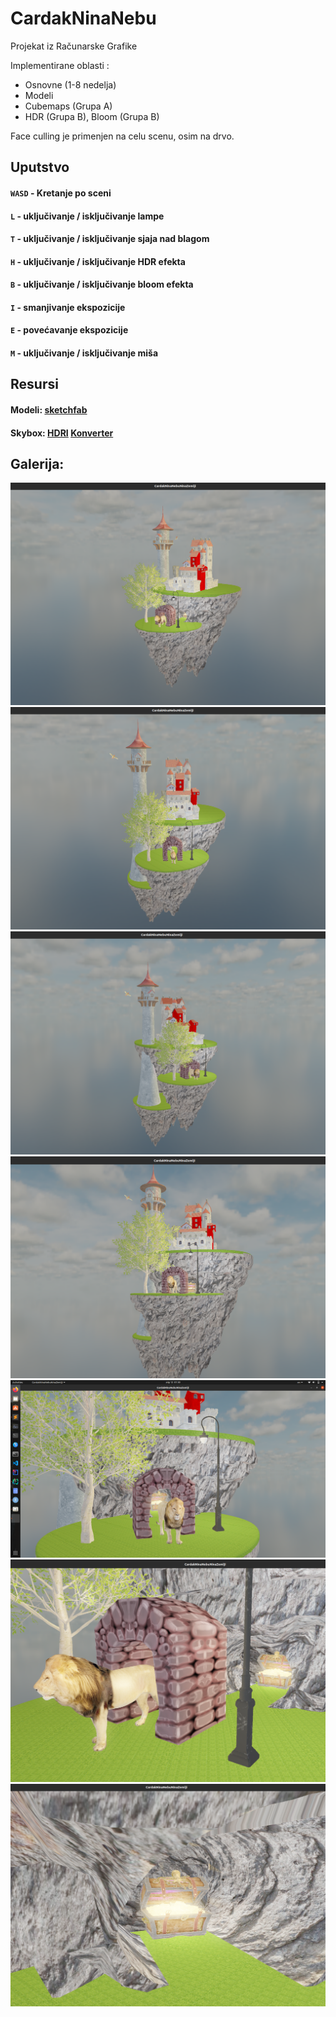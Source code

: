 # CardakNinaNebu

Projekat iz Računarske Grafike

Implementirane oblasti :
 - Osnovne (1-8 nedelja)
 - Modeli
 - Cubemaps (Grupa A)
 - HDR (Grupa B), Bloom (Grupa B)

Face culling je primenjen na celu scenu, osim na drvo.


## Uputstvo

####  `WASD` - Kretanje po sceni

####  `L` - uključivanje / isključivanje lampe

####  `T` - uključivanje / isključivanje sjaja nad blagom

####  `H` -  uključivanje / isključivanje HDR efekta

####  `B` -  uključivanje / isključivanje bloom efekta

####  `I` - smanjivanje ekspozicije

####  `E` - povećavanje ekspozicije

####  `M` - uključivanje / isključivanje miša


## Resursi

#### Modeli: [sketchfab](sketchfab.com/feed) 
#### Skybox: [HDRI](https://polyhaven.com/) [Konverter](https://matheowis.github.io/HDRI-to-CubeMap/)

## Galerija:

![slika_1](1.png)
![slika_2](2.png)
![slika_3](3.png)
![slika_4](4.png)
![slika_5](5.png)
![slika_6](6.png)
![slika_7](7.png)




